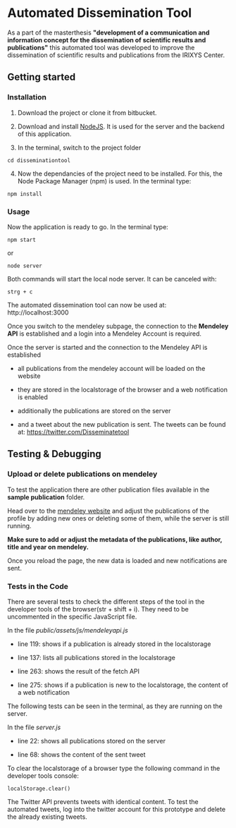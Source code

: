 # Automated Dissemination Tool
As a part of the masterthesis **"development of a communication and information concept for the dissemination of scientific results and publications"** this automated tool was developed to improve the dissemination of scientific results and publications from the IRIXYS Center.

## Getting started

### Installation

1. Download the project or clone it from bitbucket.

2. Download and install [NodeJS](https://nodejs.org/en/download/). It is used for the server and the backend of this application.

3. In the terminal, switch to the project folder
```
cd disseminationtool
```


4. Now the dependancies of the project need to be installed. For this, the Node Package Manager (npm) is used. In the terminal type:
```
npm install
```

### Usage
Now the application is ready to go. In the terminal type:
```
npm start
```
or
```
node server
```

Both commands will start the local node server. It can be canceled with:
```
strg + c
```

The automated dissemination tool can now be used at: http://localhost:3000

Once you switch to the mendeley subpage, the connection to the **Mendeley API** is established and a login into a Mendeley Account is required.

Once the server is started and the connection to the Mendeley API is established

* all publications from the mendeley account will be loaded on the website

* they are stored in the localstorage of the browser and a web notification is enabled

* additionally the publications are stored on the server

* and a tweet about the new publication is sent. The tweets can be found at: https://twitter.com/Disseminatetool

## Testing & Debugging

### Upload or delete publications on mendeley

To test the application there are other publication files available in the **sample publication** folder.

Head over to the [mendeley website](https://www.mendeley.com/profiles/dissemination-tool/) and adjust the publications of the profile by adding new ones or deleting some of them, while the server is still running.

**Make sure to add or adjust the metadata of the publications, like author, title and year on mendeley.**

Once you reload the page, the new data is loaded and new notifications are sent.

### Tests in the Code

There are several tests to check the different steps of the tool in the developer tools of the browser(str + shift + i). They need to be uncommented in the specific JavaScript file.

In the file _public/assets/js/mendeleyapi.js_

* line 119: shows if a publication is already stored in the localstorage

* line 137: lists all publications stored in the localstorage

* line 263: shows the result of the fetch API

* line 275: shows if a publication is new to the localstorage, the content of a web notification

The following tests can be seen in the terminal, as they are running on the server.

In the file _server.js_

* line 22: shows all publications stored on the server

* line 68: shows the content of the sent tweet


To clear the localstorage of a browser type the following command in the developer tools console:
```
localStorage.clear()
```

The Twitter API prevents tweets with identical content. To test the automated tweets, log into the twitter account for this prototype and delete the already existing tweets.
